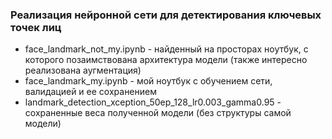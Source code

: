 ### Реализация нейронной сети для детектирования ключевых точек лиц
- face_landmark_not_my.ipynb - найденный на просторах ноутбук, с которого позаимствована архитектура модели (также интересно реализована аугментация)
- face_landmark_my.ipynb - мой ноутбук с обучением сети, валидацией и ее сохранением
- landmark_detection_xception_50ep_128_lr0.003_gamma0.95 - сохраненные веса полученной модели (без структуры самой модели)
